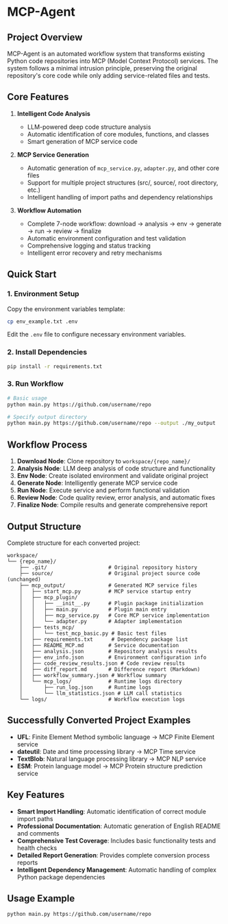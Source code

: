 # MCP-Agent

## Project Overview

MCP-Agent is an automated workflow system that transforms existing Python code repositories into MCP (Model Context Protocol) services. The system follows a minimal intrusion principle, preserving the original repository's core code while only adding service-related files and tests.

## Core Features

1. **Intelligent Code Analysis**
   - LLM-powered deep code structure analysis
   - Automatic identification of core modules, functions, and classes
   - Smart generation of MCP service code

2. **MCP Service Generation**
   - Automatic generation of `mcp_service.py`, `adapter.py`, and other core files
   - Support for multiple project structures (src/, source/, root directory, etc.)
   - Intelligent handling of import paths and dependency relationships

3. **Workflow Automation**
   - Complete 7-node workflow: download → analysis → env → generate → run → review → finalize
   - Automatic environment configuration and test validation
   - Comprehensive logging and status tracking
   - Intelligent error recovery and retry mechanisms

## Quick Start

### 1. Environment Setup

Copy the environment variables template:
```bash
cp env_example.txt .env
```
Edit the `.env` file to configure necessary environment variables.

### 2. Install Dependencies

```bash
pip install -r requirements.txt
```

### 3. Run Workflow

```bash
# Basic usage
python main.py https://github.com/username/repo

# Specify output directory
python main.py https://github.com/username/repo --output ./my_output
```

## Workflow Process

1. **Download Node**: Clone repository to `workspace/{repo_name}/`
2. **Analysis Node**: LLM deep analysis of code structure and functionality
3. **Env Node**: Create isolated environment and validate original project
4. **Generate Node**: Intelligently generate MCP service code
5. **Run Node**: Execute service and perform functional validation
6. **Review Node**: Code quality review, error analysis, and automatic fixes
7. **Finalize Node**: Compile results and generate comprehensive report

## Output Structure

Complete structure for each converted project:

```text
workspace/
└── {repo_name}/
    ├── .git/                    # Original repository history
    ├── source/                  # Original project source code (unchanged)
    ├── mcp_output/              # Generated MCP service files
    │   ├── start_mcp.py         # MCP service startup entry
    │   ├── mcp_plugin/
    │   │   ├── __init__.py      # Plugin package initialization
    │   │   ├── main.py          # Plugin main entry
    │   │   ├── mcp_service.py   # Core MCP service implementation
    │   │   └── adapter.py       # Adapter implementation
    │   ├── tests_mcp/
    │   │   └── test_mcp_basic.py # Basic test files
    │   ├── requirements.txt      # Dependency package list
    │   ├── README_MCP.md        # Service documentation
    │   ├── analysis.json        # Repository analysis results
    │   ├── env_info.json        # Environment configuration info
    │   ├── code_review_results.json # Code review results
    │   ├── diff_report.md       # Difference report (Markdown)
    │   ├── workflow_summary.json # Workflow summary
    │   └── mcp_logs/            # Runtime logs directory
    │       ├── run_log.json     # Runtime logs
    │       └── llm_statistics.json # LLM call statistics
    └── logs/                    # Workflow execution logs
```

## Successfully Converted Project Examples

- **UFL**: Finite Element Method symbolic language → MCP Finite Element service
- **dateutil**: Date and time processing library → MCP Time service
- **TextBlob**: Natural language processing library → MCP NLP service
- **ESM**: Protein language model → MCP Protein structure prediction service

## Key Features

- **Smart Import Handling**: Automatic identification of correct module import paths
- **Professional Documentation**: Automatic generation of English README and comments
- **Comprehensive Test Coverage**: Includes basic functionality tests and health checks
- **Detailed Report Generation**: Provides complete conversion process reports
- **Intelligent Dependency Management**: Automatic handling of complex Python package dependencies

## Usage Example

```bash
python main.py https://github.com/username/repo
```


